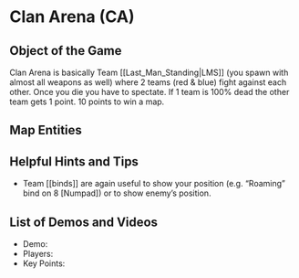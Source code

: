 Clan Arena (CA)
===============

Object of the Game
------------------

Clan Arena is basically Team [[Last\_Man\_Standing|LMS]] (you spawn with almost all weapons as well) where 2 teams (red & blue) fight against each other. Once you die you have to spectate. If 1 team is 100% dead the other team gets 1 point. 10 points to win a map.

Map Entities
------------

<Insert Map Entities here>

Helpful Hints and Tips
----------------------

- Team [[binds]] are again useful to show your position (e.g. “Roaming” bind on 8 [Numpad]) or to show enemy’s position.

List of Demos and Videos
------------------------

-   Demo: <Insert Demo or Video Here>
-   Players: <Insert Player Names Here>
-   Key Points: <Insert key points in match here>

